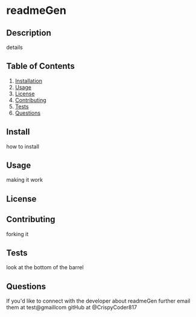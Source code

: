 # readmeGen
  ## Description
  details
  
  ## Table of Contents
1. [Installation](#installation)
2. [Usage](#usage)
3. [License](#license)
4. [Contributing](#contributing)
5. [Tests](#tests)
6. [Questions](#questions)
  ## Install
  how to install
  ## Usage
  making it work
  ## License
  
  ## Contributing
  forking it
  ## Tests
  look at the bottom of the barrel
  ## Questions
  If you'd like to connect with the developer about readmeGen further email them at test@gmaillcom 
  gitHub at @CrispyCoder817
